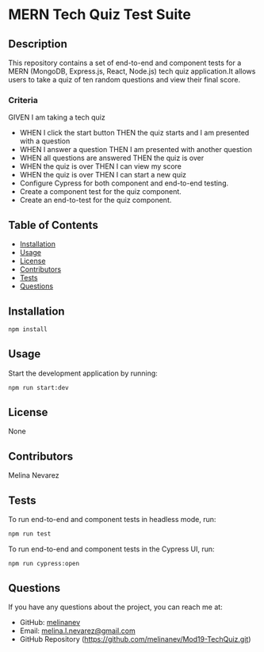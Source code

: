 # MERN Tech Quiz Test Suite

## Description

This repository contains a set of end-to-end and component tests for a MERN (MongoDB, Express.js, React, Node.js) tech quiz application.It allows users to take a quiz of ten random questions and view their final score.

### Criteria

GIVEN I am taking a tech quiz
- WHEN I click the start button
THEN the quiz starts and I am presented with a question
- WHEN I answer a question
THEN I am presented with another question
- WHEN all questions are answered
THEN the quiz is over
- WHEN the quiz is over
THEN I can view my score
- WHEN the quiz is over
THEN I can start a new quiz
- Configure Cypress for both component and end-to-end testing.
- Create a component test for the quiz component.
- Create an end-to-test for the quiz component.

## Table of Contents

- [Installation](#installation)
- [Usage](#usage)
- [License](#license)
- [Contributors](#contributors)
- [Tests](#tests)
- [Questions](#questions)

## Installation

```bash
npm install
```

## Usage

Start the development application by running:

```bash
npm run start:dev
```

## License

None

## Contributors

Melina Nevarez

## Tests

To run end-to-end and component tests in headless mode, run:

```bash
npm run test
``` 

To run end-to-end and component tests in the Cypress UI, run:

```bash
npm run cypress:open
```

## Questions

If you have any questions about the project, you can reach me at:

- GitHub: [melinanev](https://github.com/melinanev)
- Email: [melina.l.nevarez@gmail.com](mailto:melina.l.nevarez@gmail.com)
- GitHub Repository (https://github.com/melinanev/Mod19-TechQuiz.git)
